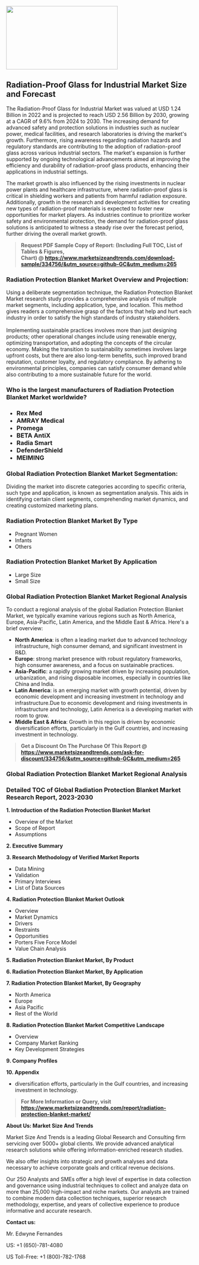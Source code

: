 <p><img class="alignnone size-medium wp-image-20088" src="https://ffe5etoiles.com/wp-content/uploads/2024/12/MST1-300x171.png" alt="" width="300" height="171" /></p><h2>Radiation-Proof Glass for Industrial Market Size and Forecast</h2><p>The Radiation-Proof Glass for Industrial Market was valued at USD 1.24 Billion in 2022 and is projected to reach USD 2.56 Billion by 2030, growing at a CAGR of 9.6% from 2024 to 2030. The increasing demand for advanced safety and protection solutions in industries such as nuclear power, medical facilities, and research laboratories is driving the market's growth. Furthermore, rising awareness regarding radiation hazards and regulatory standards are contributing to the adoption of radiation-proof glass across various industrial sectors. The market's expansion is further supported by ongoing technological advancements aimed at improving the efficiency and durability of radiation-proof glass products, enhancing their applications in industrial settings.</p><p>The market growth is also influenced by the rising investments in nuclear power plants and healthcare infrastructure, where radiation-proof glass is critical in shielding workers and patients from harmful radiation exposure. Additionally, growth in the research and development activities for creating new types of radiation-proof materials is expected to foster new opportunities for market players. As industries continue to prioritize worker safety and environmental protection, the demand for radiation-proof glass solutions is anticipated to witness a steady rise over the forecast period, further driving the overall market growth.</p></p><blockquote id="" class=""><strong>Request PDF Sample Copy of Report: (Including Full TOC, List of Tables &amp; Figures, Chart)&nbsp;@&nbsp;<strong><a href="https://www.marketsizeandtrends.com/download-sample/334756/&utm_source=github-GC&utm_medium=265" target="_blank">https://www.marketsizeandtrends.com/download-sample/334756/&utm_source=github-GC&utm_medium=265</a></strong></strong></blockquote><h3 id="" class="">Radiation Protection Blanket Market&nbsp;Overview and Projection:</h3><p id="" class="">Using a deliberate segmentation technique, the Radiation Protection Blanket Market research study provides a comprehensive analysis of multiple market segments, including application, type, and location. This method gives readers a comprehensive grasp of the factors that help and hurt each industry in order to satisfy the high standards of industry stakeholders. <br /> <br />Implementing sustainable practices involves more than just designing products; other operational changes include using renewable energy, optimizing transportation, and adopting the concepts of the circular economy. Making the transition to sustainability sometimes involves large upfront costs, but there are also long-term benefits, such improved brand reputation, customer loyalty, and regulatory compliance. By adhering to environmental principles, companies can satisfy consumer demand while also contributing to a more sustainable future for the world.</p><h3 id="" class="">Who is the largest manufacturers of&nbsp;Radiation Protection Blanket Market worldwide?</h3><h3 class=""><p><ul><li>Rex Med </li><li> AMRAY Medical </li><li> Promega </li><li> BETA AntiX </li><li> Radia Smart </li><li> DefenderShield </li><li> MEIMING</li></ul></p></h3><h3 id="" class="">Global&nbsp;Radiation Protection Blanket Market Segmentation:</h3><p id="" class="">Dividing the market into discrete categories according to specific criteria, such type and application, is known as segmentation analysis. This aids in identifying certain client segments, comprehending market dynamics, and creating customized marketing plans.</p><h3 id="" class="">Radiation Protection Blanket Market&nbsp;By Type</h3><p><p><ul><li>Pregnant Women</li><li> Infants</li><li> Others</p></li></ul></p></p><h3 id="" class="">Radiation Protection Blanket Market&nbsp;By Application</h3><p class=""><p><ul><li>Large Size</li><li> Small Size</li></ul></p></p><h3 id="" class="">Global Radiation Protection Blanket Market Regional Analysis</h3><p id="" class="">To conduct a regional analysis of the global Radiation Protection Blanket Market, we typically examine various regions such as North America, Europe, Asia-Pacific, Latin America, and the Middle East &amp; Africa. Here's a brief overview:</p><ul><li><strong>North America</strong>: is often a leading market due to advanced technology infrastructure, high consumer demand, and significant investment in R&amp;D.</li><li><strong>Europe</strong>: strong market presence with robust regulatory frameworks, high consumer awareness, and a focus on sustainable practices.</li><li><strong>Asia-Pacific</strong>: a rapidly growing market driven by increasing population, urbanization, and rising disposable incomes, especially in countries like China and India.</li><li><strong>Latin America</strong>: is an emerging market with growth potential, driven by economic development and increasing investment in technology and infrastructure.Due to economic development and rising investments in infrastructure and technology, Latin America is a developing market with room to grow.</li><li><strong>Middle East &amp; Africa</strong>: Growth in this region is driven by economic diversification efforts, particularly in the Gulf countries, and increasing investment in technology.</li></ul><blockquote id="" class=""><strong>Get a Discount On The Purchase Of This Report @ <strong><a href="https://www.marketsizeandtrends.com/ask-for-discount/334756/&utm_source=github-GC&utm_medium=265" target="_blank">https://www.marketsizeandtrends.com/ask-for-discount/334756/&utm_source=github-GC&utm_medium=265</a></strong></strong></blockquote><h3 id="" class="">Global Radiation Protection Blanket Market Regional Analysis</h3><h3 id="" class="">Detailed TOC of Global Radiation Protection Blanket Market Research Report, 2023-2030</h3><p id="" class=""><strong>1. Introduction of the Radiation Protection Blanket Market</strong></p><ul><li>Overview of the Market</li><li>Scope of Report</li><li>Assumptions</li></ul><p id="" class=""><strong>2. Executive Summary</strong></p><p id="" class=""><strong>3. Research Methodology of Verified Market Reports</strong></p><ul><li>Data Mining</li><li>Validation</li><li>Primary Interviews</li><li>List of Data Sources</li></ul><p id="" class=""><strong>4. Radiation Protection Blanket Market Outlook</strong></p><ul><li>Overview</li><li>Market Dynamics</li><li>Drivers</li><li>Restraints</li><li>Opportunities</li><li>Porters Five Force Model</li><li>Value Chain Analysis</li></ul><p id="" class=""><strong>5. Radiation Protection Blanket Market, By Product</strong></p><p id="" class=""><strong>6. Radiation Protection Blanket Market, By Application</strong></p><p id="" class=""><strong>7. Radiation Protection Blanket Market, By Geography</strong></p><ul><li>North America</li><li>Europe</li><li>Asia Pacific</li><li>Rest of the World</li></ul><p id="" class=""><strong>8. Radiation Protection Blanket Market Competitive Landscape</strong></p><ul><li>Overview</li><li>Company Market Ranking</li><li>Key Development Strategies</li></ul><p id="" class=""><strong>9. Company Profiles</strong></p><p id="" class=""><strong>10. Appendix</strong></p><ul><li>diversification efforts, particularly in the Gulf countries, and increasing investment in technology.</li></ul><blockquote id="" class=""><strong>For More Information or Query, visit <strong><strong><a href="https://www.marketsizeandtrends.com/report/radiation-protection-blanket-market/" target="_blank">https://www.marketsizeandtrends.com/report/radiation-protection-blanket-market/</a></strong></strong></strong></blockquote><p id="" class=""><strong>About Us: Market Size And Trends</strong></p><p id="" class="">Market Size And Trends is a leading Global Research and Consulting firm servicing over 5000+ global clients. We provide advanced analytical research solutions while offering information-enriched research studies.</p><p id="" class="">We also offer insights into strategic and growth analyses and data necessary to achieve corporate goals and critical revenue decisions.</p><p id="" class="">Our 250 Analysts and SMEs offer a high level of expertise in data collection and governance using industrial techniques to collect and analyze data on more than 25,000 high-impact and niche markets. Our analysts are trained to combine modern data collection techniques, superior research methodology, expertise, and years of collective experience to produce informative and accurate research.</p><p id="" class=""><strong>Contact us:</strong></p><p id="" class="">Mr. Edwyne Fernandes</p><p id="" class="">US: +1 (650)-781-4080</p><p id="" class="">US Toll-Free: +1 (800)-782-1768</p>
